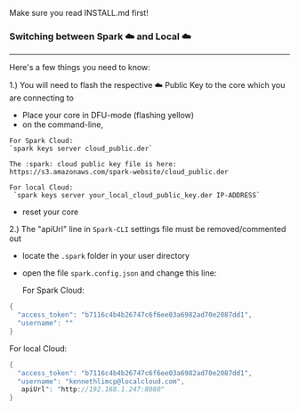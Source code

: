 

Make sure you read INSTALL.md first!


### Switching between Spark :cloud: and Local :cloud: ### 
-----------------------

Here's a few things you need to know:

1.) You will need to flash the respective :cloud: Public Key to the core which you are connecting to

   - Place your core in DFU-mode (flashing yellow)
   - on the command-line, 

    For Spark Cloud: 
    `spark keys server cloud_public.der`

    The :spark: cloud public key file is here: https://s3.amazonaws.com/spark-website/cloud_public.der

    For local Cloud:
     `spark keys server your_local_cloud_public_key.der IP-ADDRESS`
   
   - reset your core


2.) The "apiUrl" line in `Spark-CLI` settings file must be removed/commented out

 - locate the `.spark` folder in your user directory
 - open the file `spark.config.json` and change this line:

   For Spark Cloud: 
```cpp
{
  "access_token": "b7116c4b4b26747c6f6ee03a6982ad70e2087dd1",
  "username": ""
}
```

   For local Cloud:
```cpp
{
  "access_token": "b7116c4b4b26747c6f6ee03a6982ad70e2087dd1",
  "username": "kennethlimcp@localcloud.com",
   apiUrl": "http://192.168.1.247:8080"
}

```

